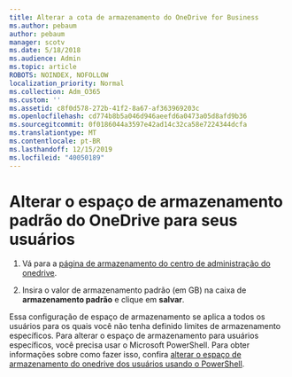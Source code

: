 ```yaml
---
title: Alterar a cota de armazenamento do OneDrive for Business
ms.author: pebaum
author: pebaum
manager: scotv
ms.date: 5/18/2018
ms.audience: Admin
ms.topic: article
ROBOTS: NOINDEX, NOFOLLOW
localization_priority: Normal
ms.collection: Adm_O365
ms.custom: ''
ms.assetid: c8f0d578-272b-41f2-8a67-af363969203c
ms.openlocfilehash: cd774b8b5a046d946aeefd6a0473a05d8afd9b36
ms.sourcegitcommit: 0f0186044a3597e42ad14c32ca58e7224344dcfa
ms.translationtype: MT
ms.contentlocale: pt-BR
ms.lasthandoff: 12/15/2019
ms.locfileid: "40050189"
---
```

# <a name="change-the-default-onedrive-storage-space-for-your-users"></a>Alterar o espaço de armazenamento padrão do OneDrive para seus usuários

1. Vá para a [página de armazenamento do centro de administração do onedrive](https://admin.onedrive.com/?v=StorageSettings).
    
2. Insira o valor de armazenamento padrão (em GB) na caixa de **armazenamento padrão** e clique em **salvar**.
    
Essa configuração de espaço de armazenamento se aplica a todos os usuários para os quais você não tenha definido limites de armazenamento específicos. Para alterar o espaço de armazenamento para usuários específicos, você precisa usar o Microsoft PowerShell. Para obter informações sobre como fazer isso, confira [alterar o espaço de armazenamento do onedrive dos usuários usando o PowerShell](https://go.microsoft.com/fwlink/?linkid=866402).
  

